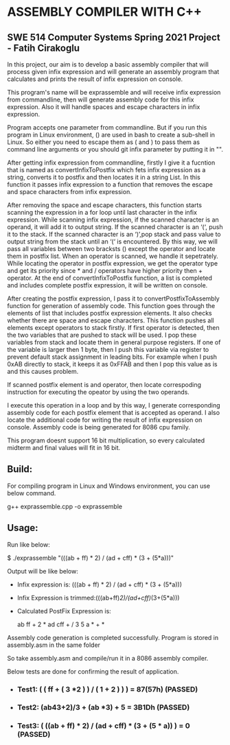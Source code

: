 # ASSEMBLY COMPILER WITH C++ 
## SWE 514 Computer Systems Spring 2021 Project - Fatih Cirakoglu

In this project, our aim is to develop a basic assembly compiler that will process given infix expression and will generate an
assembly program that calculates and prints the result of infix expression on console.

This program's name will be exprassemble and will receive infix expression from commandline, then will generate assembly code for this
infix expression. Also it will handle spaces and escape characters in infix expression.

Program accepts one parameter from commandline. But if you run this program in Linux environment, () are used in bash to create a sub-shell in Linux. So either you need to escape them as \( and \) to pass them as command line arguments or you should git infix parameter by putting it in "".

After getting infix expression from commandline, firstly I give it a fucntion that is named as convertInfixToPostfix which fets infix expression as a string, converts it to postfix and then locates it in a string List. In this function it passes infix expression to a function that removes the escape and space characters from infix expression.

After removing the space and escape characters, this function starts scanning the expression in a for loop until last character in the infix 
expression. While scanning infix expression, if the scanned character is an operand, it will add it to output string.
If the scanned character is an ‘(‘, push it to the stack. If the scanned character is an ‘)’,pop stack and pass value to output string from the stack until an ‘(‘ is encountered. By this way, we will pass all variables between two bracksts () except the operator and locate them in postfix list.
When an operator is scanned, we handle it sepetrately. While locating the operator in postfix expression, we get the operator type and get its
priority since * and / operators have higher priority then + operator.
At the end of convertInfixToPostfix function, a list is completed and includes complete postfix expression, it will be written on console.

After creating the postfix expression, I pass it to convertPostfixToAssembly function for generation of assembly code. This function goes through the 
elements of list that includes postfix expression elements. It also checks whether there are space and escape characters. 
This function pushes all elements except operators to stack firstly. If first operator is detected, then the two variables that are pushed to stack 
will be used. I pop these variables from stack and locate them in general purpose registers. If one of the variable is larger then 1 byte, then I 
push this variable via register to prevent default stack assignment in leading bits. For example when I push 0xAB directly to stack, it keeps it as 
0xFFAB and then I pop this value as is and this causes problem. 

If scanned postfix element is and operator, then locate correspoding instruction for executing the opeator by using the two operands. 

I execute this operation in a loop and by this way, I generate corresponding assembly code for each postfix element that is accepted as operand. 
I also locate the additional code for writing the result of infix expression on console. Assembly code is being generated for 8086 cpu family. 

This program doesnt support 16 bit multiplication, so every calculated midterm and final values will fit in 16 bit. 

## Build:
For compiling program in Linux and Windows environment, you can use below command. 

   g++ exprassemble.cpp -o exprassemble

## Usage: 
 Run like below: 

 $ ./exprassemble "(((ab + ff) * 2) / (ad + cff) * (3 + (5*a)))"

 Output will be like below: 
- Infix expression is: (((ab + ff) * 2) / (ad + cff) * (3 + (5*a)))

- Infix Expression is trimmed:(((ab+ff)*2)/(ad+cff)*(3+(5*a)))

- Calculated PostFix Expression is:

    ab ff + 2 * ad cff + / 3 5 a * + * 

Assembly code generation is completed successfully. Program is stored in assembly.asm in the same folder

So take assembly.asm and compile/run it in a 8086 assembly compiler. 

Below tests are done for confirming the result of application.  
- ### Test1: ( ( ff + ( 3 *2 ) ) / ( 1 + 2 ) ) ) = 87(57h) (PASSED)
- ### Test2: (ab43+2)/3 + (ab *3) + 5 = 3B1Dh (PASSED)
- ### Test3: ( ((ab + ff) * 2) / (ad +  cff) * (3 + (5 * a)) ) = 0 (PASSED)